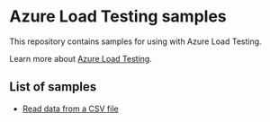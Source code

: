 # Azure Load Testing samples

This repository contains samples for using with Azure Load Testing.

Learn more about [Azure Load Testing](https://learn.microsoft.com/azure/load-testing/overview-what-is-azure-load-testing).

## List of samples

- [Read data from a CSV file](./jmeter/read-csv-data)
